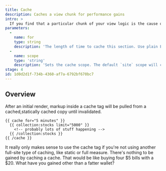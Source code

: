 ```yaml
---
title: Cache
description: Caches a view chunk for performance gains
intro: >
  If you find that a particular chunk of your view logic is the cause of a performance hit — perhaps you're fetching and filtering huge amount of content, or pulling data from an API, caching that portion of your template can remove alleviate any slowdown.
parameters:
  -
    name: for
    type: string
    description: 'The length of time to cache this section. Use plain English to specify the length, eg. `2 hours`, `5 minutes`, etc.'
  -
    name: scope
    type: 'string'
    description: 'Sets the cache scope. The default `site` scope will cache one instance per tag for the entire site, while a `page` scope will create a unique cache per URL.'
stage: 4
id: 1d0d2d1f-734b-4360-af7a-6792bf670bc7
---
```

## Overview

After an initial render, markup inside a cache tag will be pulled from a cached,statically cached copy until invalidated.


```
{{ cache for="5 minutes" }}
  {{ collection:stocks limit="5000" }}
    <!-- probably lots of stuff happening -->
  {{ /collection:stocks }}
{{ /cache }}
```

It really only makes sense to use the cache tag if you're not using another full-site type of caching, like static or full measure. There's nothing to be gained by caching a cache. That would be like buying four $5 bills with a $20. What have you gained other than a fatter wallet?
